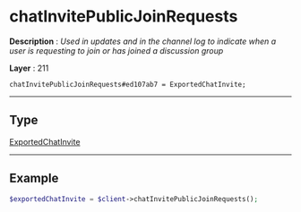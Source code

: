 # chatInvitePublicJoinRequests

**Description** : *Used in updates and in the channel log to indicate when a user is requesting to join or has joined a discussion group*

**Layer** : 211

```tl
chatInvitePublicJoinRequests#ed107ab7 = ExportedChatInvite;
```

---

## Type

[ExportedChatInvite](type/ExportedChatInvite)

---

## Example

```php
$exportedChatInvite = $client->chatInvitePublicJoinRequests();
```